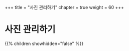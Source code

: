 +++
title = "사진 관리하기"
chapter = true
weight = 60
+++

# 사진 관리하기

{{% children showhidden="false" %}}


